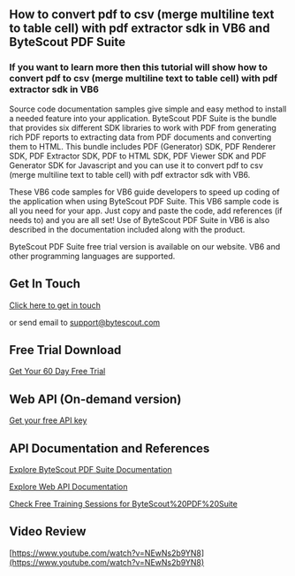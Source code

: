 ## How to convert pdf to csv (merge multiline text to table cell) with pdf extractor sdk in VB6 and ByteScout PDF Suite

### If you want to learn more then this tutorial will show how to convert pdf to csv (merge multiline text to table cell) with pdf extractor sdk in VB6

Source code documentation samples give simple and easy method to install a needed feature into your application. ByteScout PDF Suite is the bundle that provides six different SDK libraries to work with PDF from generating rich PDF reports to extracting data from PDF documents and converting them to HTML. This bundle includes PDF (Generator) SDK, PDF Renderer SDK, PDF Extractor SDK, PDF to HTML SDK, PDF Viewer SDK and PDF Generator SDK for Javascript and you can use it to convert pdf to csv (merge multiline text to table cell) with pdf extractor sdk with VB6.

 These VB6 code samples for VB6 guide developers to speed up coding of the application when using ByteScout PDF Suite. This VB6 sample code is all you need for your app. Just copy and paste the code, add references (if needs to) and you are all set! Use of ByteScout PDF Suite in VB6 is also described in the documentation included along with the product.

ByteScout PDF Suite free trial version is available on our website. VB6 and other programming languages are supported.

## Get In Touch

[Click here to get in touch](https://bytescout.zendesk.com/hc/en-us/requests/new?subject=ByteScout%20PDF%20Suite%20Question)

or send email to [support@bytescout.com](mailto:support@bytescout.com?subject=ByteScout%20PDF%20Suite%20Question) 

## Free Trial Download

[Get Your 60 Day Free Trial](https://bytescout.com/download/web-installer?utm_source=github-readme)

## Web API (On-demand version)

[Get your free API key](https://pdf.co/documentation/api?utm_source=github-readme)

## API Documentation and References

[Explore ByteScout PDF Suite Documentation](https://bytescout.com/documentation/index.html?utm_source=github-readme)

[Explore Web API Documentation](https://pdf.co/documentation/api?utm_source=github-readme)

[Check Free Training Sessions for ByteScout%20PDF%20Suite](https://academy.bytescout.com/)

## Video Review

[https://www.youtube.com/watch?v=NEwNs2b9YN8](https://www.youtube.com/watch?v=NEwNs2b9YN8)
